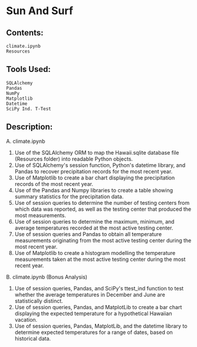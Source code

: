 # Sun And Surf
###


## Contents:
    climate.ipynb
    Resources

## Tools Used:
    SQLAlchemy
    Pandas
    NumPy
    Matplotlib
    Datetime
    SciPy Ind. T-Test

## Description:
A. climate.ipynb

1. Use of the SQLAlchemy ORM to map the Hawaii.sqlite database file (Resources folder) into readable Python objects.
2. Use of SQLAlchemy's session function, Python's datetime library, and Pandas to recover precipitation records for the most recent year.
3. Use of Matplotlib to create a bar chart displaying the precipitation records of the most recent year.
4. Use of the Pandas and Numpy libraries to create a table showing summary statistics for the precipitation data.
5. Use of session queries to determine the number of testing centers from which data was reported, as well as the testing center that produced the most measurements. 
6. Use of session queries to determine the maximum, minimum, and average temperatures recorded at the most active testing center.
7. Use of session queries and Pandas to obtain all temperature measurements originating from the most active testing center during the most recent year.
8. Use of Matplotlib to create a histogram modelling the temperature measurements taken at the most active testing center during the most recent year.

B. climate.ipynb (Bonus Analysis)

1. Use of session queries, Pandas, and SciPy's ttest_ind function to test whether the average temperatures in December and June are statistically distinct.
2. Use of session queries, Pandas, and MatplotLib to create a bar chart displaying the expected temperature for a hypothetical Hawaiian vacation.
3. Use of session queries, Pandas, MatplotLib, and the datetime library to determine expected temperatures for a range of dates, based on historical data.


